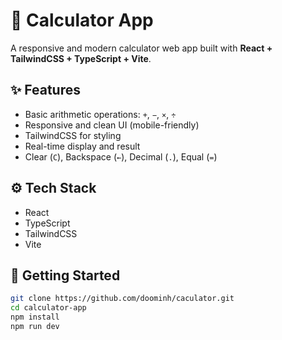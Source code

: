 # 🧮 Calculator App

A responsive and modern calculator web app built with **React + TailwindCSS + TypeScript + Vite**.

## ✨ Features

- Basic arithmetic operations: `+`, `−`, `×`, `÷`
- Responsive and clean UI (mobile-friendly)
- TailwindCSS for styling
- Real-time display and result
- Clear (`C`), Backspace (`←`), Decimal (`.`), Equal (`=`)

## ⚙️ Tech Stack

- React
- TypeScript
- TailwindCSS
- Vite

## 🚀 Getting Started

```bash
git clone https://github.com/doominh/caculator.git
cd calculator-app
npm install
npm run dev
